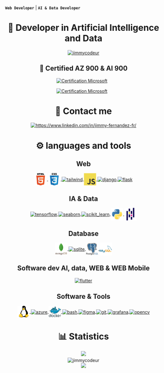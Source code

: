 <!-- https://rahuldkjain.github.io/gh-profile-readme-generator/ -->
**`Web Developer`** | **`AI & Data Developer`**

<h1 align="center">🤖 Developer in Artificial Intelligence and Data</h1>

<p align="center"> <a href="https://github.com/ryo-ma/github-profile-trophy"><img align="center" src="https://github-profile-trophy.vercel.app/?username=jimmycodeur" alt="jimmycodeur" /></a> </p>

<h2 align='center'>💪 Certified AZ 900 & AI 900</h2>

<p align="center">
   <a href="https://learn.microsoft.com/api/credentials/share/fr-fr/jimmydevia-6903/337DAFEFF7542176?sharingId=8A0DF15E49BBB47E">
      <img align="center" alt="Certification Microsoft" src="https://github.com/Loke-60000/Loke-60000/blob/6fe9aa493af089cc6ec563567ccf3bdea26d231c/assets/microsoft-certified-fundamentals-badge.svg" width="100" style="padding-right:10px;" />
   </a>
</p>

<p align="center">
   <a href="https://learn.microsoft.com/api/credentials/share/fr-fr/jimmydevia-6903/BB7EB3B9A873714E?sharingId=8A0DF15E49BBB47E">
      <img align="center" alt="Certification Microsoft" src="https://github.com/Loke-60000/Loke-60000/blob/6fe9aa493af089cc6ec563567ccf3bdea26d231c/assets/microsoft-certified-fundamentals-badge.svg" width="100" style="padding-right:10px;" />
   </a>
</p>

<h1 align="center">📧 Contact me</h1>
<p align="center">
<a href="https://www.linkedin.com/in/jimmy-fernandez-fr/" target="blank"><img align="center" src="https://raw.githubusercontent.com/rahuldkjain/github-profile-readme-generator/master/src/images/icons/Social/linked-in-alt.svg" alt="https://www.linkedin.com/in/jimmy-fernandez-fr/" height="30" width="40" /></a>
</p>

<h1 align="center">⚙️ languages and tools</h1>

<h2 align="center">Web</h2>
<p align="center">
      <a href="https://www.w3.org/html/" target="_blank" rel="noreferrer"> <img align="center" src="https://raw.githubusercontent.com/devicons/devicon/master/icons/html5/html5-original-wordmark.svg" alt="html5" width="40" height="40"/> </a> 
      <a href="https://www.w3schools.com/css/" target="_blank" rel="noreferrer"> <img align="center" src="https://raw.githubusercontent.com/devicons/devicon/master/icons/css3/css3-original-wordmark.svg" alt="css3" width="40" height="40"/> </a> 
      <a href="https://tailwindcss.com/" target="_blank" rel="noreferrer"> <img align="center" src="https://www.vectorlogo.zone/logos/tailwindcss/tailwindcss-icon.svg" alt="tailwind" width="40" height="40"/> </a> 
      <a href="https://developer.mozilla.org/en-US/docs/Web/JavaScript" target="_blank" rel="noreferrer"> <img align="center" src="https://raw.githubusercontent.com/devicons/devicon/master/icons/javascript/javascript-original.svg" alt="javascript" width="40" height="40"/> </a> 
      <a href="https://www.djangoproject.com/" target="_blank" rel="noreferrer"> <img align="center" src="https://cdn.worldvectorlogo.com/logos/django.svg" alt="django" width="40" height="40"/> </a> 
      <a href="https://flask.palletsprojects.com/" target="_blank" rel="noreferrer"> <img align="center" src="https://www.vectorlogo.zone/logos/palletsprojects_flask/palletsprojects_flask-ar21.svg" alt="flask" width="40" height="40"/> </a> 
</p>

<h2 align="center">IA & Data</h2>
<p align="center">
      <a href="https://www.tensorflow.org" target="_blank" rel="noreferrer"> <img align="center" src="https://www.vectorlogo.zone/logos/tensorflow/tensorflow-icon.svg" alt="tensorflow" width="40" height="40"/> </a> 
      <a href="https://seaborn.pydata.org/" target="_blank" rel="noreferrer"> <img align="center" src="https://seaborn.pydata.org/_images/logo-mark-lightbg.svg" alt="seaborn" width="40" height="40"/> </a>
      <a href="https://scikit-learn.org/" target="_blank" rel="noreferrer"> <img align="center" src="https://upload.wikimedia.org/wikipedia/commons/0/05/Scikit_learn_logo_small.svg" alt="scikit_learn" width="40" height="40"/> </a> 
      <a href="https://www.python.org" target="_blank" rel="noreferrer"> <img align="center" src="https://raw.githubusercontent.com/devicons/devicon/master/icons/python/python-original.svg" alt="python" width="40" height="40"/> </a> 
      <a href="https://pandas.pydata.org/" target="_blank" rel="noreferrer"> <img align="center" src="https://raw.githubusercontent.com/devicons/devicon/2ae2a900d2f041da66e950e4d48052658d850630/icons/pandas/pandas-original.svg" alt="pandas" width="40" height="40"/> </a> 
</p>

<h2 align="center">Database</h2>
<p align="center">
      <a href="https://www.mongodb.com/" target="_blank" rel="noreferrer"> <img align="center" src="https://raw.githubusercontent.com/devicons/devicon/master/icons/mongodb/mongodb-original-wordmark.svg" alt="mongodb" width="40" height="40"/> </a> 
      <a href="https://www.sqlite.org/" target="_blank" rel="noreferrer"> <img align="center" src="https://www.vectorlogo.zone/logos/sqlite/sqlite-icon.svg" alt="sqlite" width="40" height="40"/> </a> 
      <a href="https://www.postgresql.org" target="_blank" rel="noreferrer"> <img align="center" src="https://raw.githubusercontent.com/devicons/devicon/master/icons/postgresql/postgresql-original-wordmark.svg" alt="postgresql" width="40" height="40"/> </a> 
      <a href="https://www.mysql.com/" target="_blank" rel="noreferrer"> <img align="center" src="https://raw.githubusercontent.com/devicons/devicon/master/icons/mysql/mysql-original-wordmark.svg" alt="mysql" width="40" height="40"/> </a> 
</p>

<h2 align="center">Software dev AI, data, WEB & WEB Mobile</h2>
<p align="center">
      <a href="https://flutter.dev" target="_blank" rel="noreferrer"> <img align="center" src="https://www.vectorlogo.zone/logos/flutterio/flutterio-icon.svg" alt="flutter" width="40" height="40"/> </a> 
</p>

<h2 align="center">Software & Tools</h2>

<p align="center"> 
      <a href="https://www.linux.org/" target="_blank" rel="noreferrer"> <img align="center" src="https://raw.githubusercontent.com/devicons/devicon/master/icons/linux/linux-original.svg" alt="linux" width="40" height="40"/> </a>
      <a href="https://azure.microsoft.com/en-in/" target="_blank" rel="noreferrer"> <img align="center" src="https://www.vectorlogo.zone/logos/microsoft_azure/microsoft_azure-icon.svg" alt="azure" width="40" height="40"/> </a> 
      <a href="https://www.docker.com/" target="_blank" rel="noreferrer"> <img align="center" src="https://raw.githubusercontent.com/devicons/devicon/master/icons/docker/docker-original-wordmark.svg" alt="docker" width="40" height="40"/> </a> 
      <a href="https://www.gnu.org/software/bash/" target="_blank" rel="noreferrer"> <img align="center" src="https://www.vectorlogo.zone/logos/gnu_bash/gnu_bash-icon.svg" alt="bash" width="40" height="40"/> </a> 
      <a href="https://www.figma.com/" target="_blank" rel="noreferrer"> <img align="center" src="https://www.vectorlogo.zone/logos/figma/figma-icon.svg" alt="figma" width="40" height="40"/> </a> 
      <a href="https://git-scm.com/" target="_blank" rel="noreferrer"> <img align="center" src="https://www.vectorlogo.zone/logos/git-scm/git-scm-icon.svg" alt="git" width="40" height="40"/> </a> 
      <a href="https://grafana.com" target="_blank" rel="noreferrer"> <img align="center" src="https://www.vectorlogo.zone/logos/grafana/grafana-icon.svg" alt="grafana" width="40" height="40"/> </a> 
      <a href="https://opencv.org/" target="_blank" rel="noreferrer"> <img align="center" src="https://www.vectorlogo.zone/logos/opencv/opencv-icon.svg" alt="opencv" width="40" height="40"/> </a> 

</p>
<h1 align='center'>📊 Statistics</h1>
<div align="center">
  <img src="https://github-readme-streak-stats.herokuapp.com/?user=jimmycodeur&" />
  <br>
  <img align="center" src="https://github-readme-stats.vercel.app/api?username=jimmycodeur&show_icons=true&locale=en" alt="jimmycodeur" />
  <br>
  <a href="https://github.com/Loke-60000/github-readme-stats">
    <img src="https://github-readme-stats.vercel.app/api/top-langs?username=jimmycodeur&hide=html,css,scss,shell,texshow_icons=true&locale=en&layout=compact" />
  </a>
</div>
